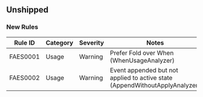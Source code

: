 ﻿## Unshipped

### New Rules

Rule ID | Category | Severity | Notes
----- | ----- | ----- | -----
FAES0001 | Usage | Warning | Prefer Fold over When (WhenUsageAnalyzer)
FAES0002 | Usage | Warning | Event appended but not applied to active state (AppendWithoutApplyAnalyzer)
